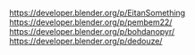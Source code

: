https://developer.blender.org/p/EitanSomething
https://developer.blender.org/p/pembem22/
https://developer.blender.org/p/bohdanopyr/
https://developer.blender.org/p/dedouze/
